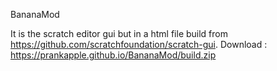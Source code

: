 BananaMod

It is the scratch editor gui but in a html file build from https://github.com/scratchfoundation/scratch-gui.
Download : https://prankapple.github.io/BananaMod/build.zip
